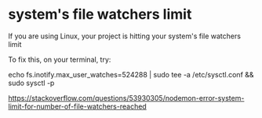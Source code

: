 # system's file watchers limit

If you are using Linux, your project is hitting your system's file watchers limit

To fix this, on your terminal, try:

echo fs.inotify.max_user_watches=524288 | sudo tee -a /etc/sysctl.conf && sudo sysctl -p

https://stackoverflow.com/questions/53930305/nodemon-error-system-limit-for-number-of-file-watchers-reached
